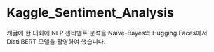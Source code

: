 # Kaggle_Sentiment_Analysis
캐글에 한 대회에 NLP 센티멘트 분석을 Naive-Bayes와 Hugging Faces에서 DistilBERT 모델을 활영하여 했습니다.
